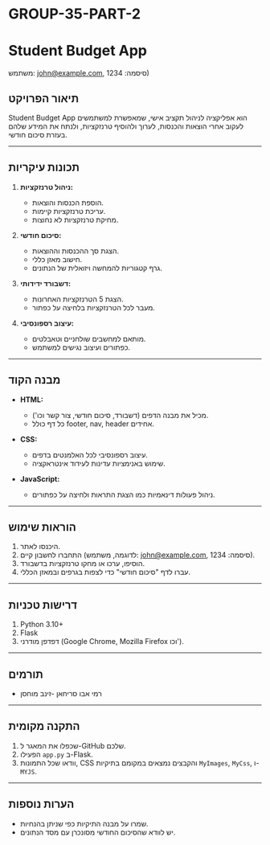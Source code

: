 
# GROUP-35-PART-2 
# Student Budget App
משתמש: john@example.com, סיסמה: 1234)
## תיאור הפרויקט
Student Budget App הוא אפליקציה לניהול תקציב אישי, שמאפשרת למשתמשים לעקוב אחרי הוצאות והכנסות, לערוך ולהוסיף טרנזקציות, ולנתח את המידע שלהם בעזרת סיכום חודשי.

---

## תכונות עיקריות
1. **ניהול טרנזקציות:**
   - הוספת הכנסות והוצאות.
   - עריכת טרנזקציות קיימות.
   - מחיקת טרנזקציות לא נחוצות.

2. **סיכום חודשי:**
   - הצגת סך ההכנסות וההוצאות.
   - חישוב מאזן כללי.
   - גרף קטגוריות להמחשה ויזואלית של הנתונים.

3. **דשבורד ידידותי:**
   - הצגת 5 הטרנזקציות האחרונות.
   - מעבר לכל הטרנזקציות בלחיצה על כפתור.

4. **עיצוב רספונסיבי:**
   - מותאם למחשבים שולחניים וטאבלטים.
   - כפתורים ועיצוב נגישים למשתמש.

---

## מבנה הקוד
- **HTML:** 
  - מכיל את מבנה הדפים (דשבורד, סיכום חודשי, צור קשר וכו').
  - כל דף כולל footer, nav, header אחידים.

- **CSS:**
  - עיצוב רספונסיבי לכל האלמנטים בדפים.
  - שימוש באנימציות עדינות לעידוד אינטראקציה.

- **JavaScript:**
  - ניהול פעולות דינאמיות כמו הצגת התראות ולחיצה על כפתורים.

---

## הוראות שימוש
1. היכנסו לאתר.
2. התחברו לחשבון קיים (לדוגמה, משתמש: john@example.com, סיסמה: 1234).
3. הוסיפו, ערכו או מחקו טרנזקציות בדשבורד.
4. עברו לדף "סיכום חודשי" כדי לצפות בגרפים ובמאזן הכללי.

---

## דרישות טכניות
1. Python 3.10+
2. Flask
3. דפדפן מודרני (Google Chrome, Mozilla Firefox וכו').

---

## תורמים
- רמי אבו סריחאן
-זינב מוחסן

---

## התקנה מקומית
1. שכפלו את המאגר ל-GitHub שלכם.
2. הפעילו `app.py` ב-Flask.
3. וודאו שכל התמונות, CSS והקבצים נמצאים במקומם בתיקיות `MyImages`, `MyCss`, ו-`MYJS`.

---

## הערות נוספות
- שמרו על מבנה התיקיות כפי שניתן בהנחיות.
- יש לוודא שהסיכום החודשי מסונכרן עם מסד הנתונים.
